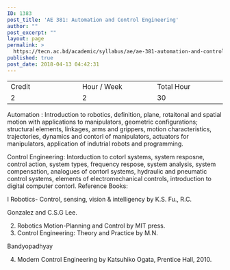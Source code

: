 ```yaml
---
ID: 1383
post_title: 'AE 381: Automation and Control Engineering'
author: ""
post_excerpt: ""
layout: page
permalink: >
  https://tecn.ac.bd/academic/syllabus/ae/ae-381-automation-and-control-engineering
published: true
post_date: 2018-04-13 04:42:31
---
```

<table width="626">
<tbody>
<tr>
<td width="206">Credit</td>
<td width="219">Hour / Week</td>
<td width="202">Total Hour</td>
</tr>
<tr>
<td width="206">2</td>
<td width="219">2</td>
<td width="202">30</td>
</tr>
</tbody>
</table>
Automation : Introduction to robotics, definition, plane, rotaitonal and spatial motion with applications to manipulators, geometric configurations; structural elements, linkages, arms and grippers, motion characteristics, trajectories, dynamics and contorl of manipulators, actuators for manipulators, application of indutrial robots and programming.

Control Engineering: Intorduction to cotorl systems, system resposne, control action, system types, frequency respose, system analysis, system compensation, analogues of contorl systems, hydraulic and pneumatic control systems, elements of electromechanical controls, introduction to digital computer contorl. Reference Books:

I Robotics- Control, sensing, vision &amp; intelligency by K.S. Fu., R.C.

Gonzalez and C.S.G Lee.
<ol start="2">
 	<li>Robotics Motion-Planning and Control by MIT press.</li>
 	<li>Control Engineering: Theory and Practice by M.N.</li>
</ol>
Bandyopadhyay
<ol start="4">
 	<li>Modern Control Engineering by Katsuhiko Ogata, Prentice Hall, 2010.</li>
</ol>